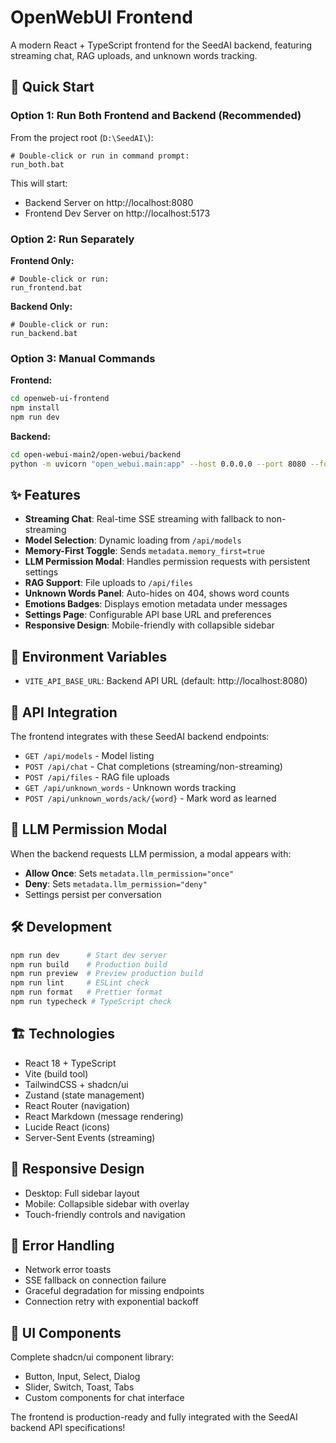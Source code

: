 # OpenWebUI Frontend

A modern React + TypeScript frontend for the SeedAI backend, featuring streaming chat, RAG uploads, and unknown words tracking.

## 🚀 Quick Start

### Option 1: Run Both Frontend and Backend (Recommended)

From the project root (`D:\SeedAI\`):

```batch
# Double-click or run in command prompt:
run_both.bat
```

This will start:
- Backend Server on http://localhost:8080
- Frontend Dev Server on http://localhost:5173

### Option 2: Run Separately

**Frontend Only:**
```batch
# Double-click or run:
run_frontend.bat
```

**Backend Only:**
```batch
# Double-click or run:
run_backend.bat
```

### Option 3: Manual Commands

**Frontend:**
```bash
cd openweb-ui-frontend
npm install
npm run dev
```

**Backend:**
```bash
cd open-webui-main2/open-webui/backend
python -m uvicorn "open_webui.main:app" --host 0.0.0.0 --port 8080 --forwarded-allow-ips "*"
```

## ✨ Features

- **Streaming Chat**: Real-time SSE streaming with fallback to non-streaming
- **Model Selection**: Dynamic loading from `/api/models`
- **Memory-First Toggle**: Sends `metadata.memory_first=true`
- **LLM Permission Modal**: Handles permission requests with persistent settings
- **RAG Support**: File uploads to `/api/files`
- **Unknown Words Panel**: Auto-hides on 404, shows word counts
- **Emotions Badges**: Displays emotion metadata under messages
- **Settings Page**: Configurable API base URL and preferences
- **Responsive Design**: Mobile-friendly with collapsible sidebar

## 🔧 Environment Variables

- `VITE_API_BASE_URL`: Backend API URL (default: http://localhost:8080)

## 📡 API Integration

The frontend integrates with these SeedAI backend endpoints:

- `GET /api/models` - Model listing
- `POST /api/chat` - Chat completions (streaming/non-streaming)
- `POST /api/files` - RAG file uploads
- `GET /api/unknown_words` - Unknown words tracking
- `POST /api/unknown_words/ack/{word}` - Mark word as learned

## 🎯 LLM Permission Modal

When the backend requests LLM permission, a modal appears with:
- **Allow Once**: Sets `metadata.llm_permission="once"`
- **Deny**: Sets `metadata.llm_permission="deny"`
- Settings persist per conversation

## 🛠️ Development

```bash
npm run dev      # Start dev server
npm run build    # Production build
npm run preview  # Preview production build
npm run lint     # ESLint check
npm run format   # Prettier format
npm run typecheck # TypeScript check
```

## 🏗️ Technologies

- React 18 + TypeScript
- Vite (build tool)
- TailwindCSS + shadcn/ui
- Zustand (state management)
- React Router (navigation)
- React Markdown (message rendering)
- Lucide React (icons)
- Server-Sent Events (streaming)

## 📱 Responsive Design

- Desktop: Full sidebar layout
- Mobile: Collapsible sidebar with overlay
- Touch-friendly controls and navigation

## 🔄 Error Handling

- Network error toasts
- SSE fallback on connection failure
- Graceful degradation for missing endpoints
- Connection retry with exponential backoff

## 🎨 UI Components

Complete shadcn/ui component library:
- Button, Input, Select, Dialog
- Slider, Switch, Toast, Tabs
- Custom components for chat interface

The frontend is production-ready and fully integrated with the SeedAI backend API specifications!
